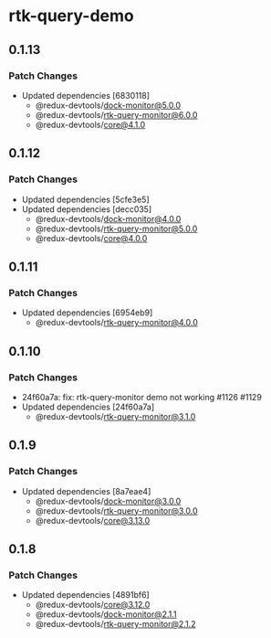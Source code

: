 # rtk-query-demo

## 0.1.13

### Patch Changes

- Updated dependencies [6830118]
  - @redux-devtools/dock-monitor@5.0.0
  - @redux-devtools/rtk-query-monitor@6.0.0
  - @redux-devtools/core@4.1.0

## 0.1.12

### Patch Changes

- Updated dependencies [5cfe3e5]
- Updated dependencies [decc035]
  - @redux-devtools/dock-monitor@4.0.0
  - @redux-devtools/rtk-query-monitor@5.0.0
  - @redux-devtools/core@4.0.0

## 0.1.11

### Patch Changes

- Updated dependencies [6954eb9]
  - @redux-devtools/rtk-query-monitor@4.0.0

## 0.1.10

### Patch Changes

- 24f60a7a: fix: rtk-query-monitor demo not working #1126 #1129
- Updated dependencies [24f60a7a]
  - @redux-devtools/rtk-query-monitor@3.1.0

## 0.1.9

### Patch Changes

- Updated dependencies [8a7eae4]
  - @redux-devtools/dock-monitor@3.0.0
  - @redux-devtools/rtk-query-monitor@3.0.0
  - @redux-devtools/core@3.13.0

## 0.1.8

### Patch Changes

- Updated dependencies [4891bf6]
  - @redux-devtools/core@3.12.0
  - @redux-devtools/dock-monitor@2.1.1
  - @redux-devtools/rtk-query-monitor@2.1.2
